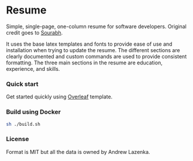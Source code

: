 # Resume

Simple, single-page, one-column resume for software developers. Original credit
goes to [Sourabh](https://github.com/sb2nov/resume).

It uses the base latex templates and fonts to provide ease of use and installation
when trying to update the resume. The different sections are clearly documented
and custom commands are used to provide consistent formatting. The three main sections
in the resume are education, experience, and skills.

### Quick start

Get started quickly using [Overleaf](https://www.overleaf.com/latex/templates/software-engineer-resume/gqxmqsvsbdjf) template.

### Build using Docker

```sh
sh ./build.sh
```

### License

Format is MIT but all the data is owned by Andrew Lazenka.
